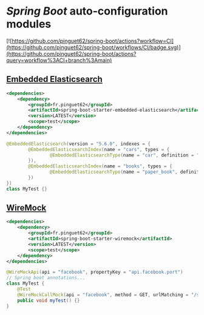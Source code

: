 # *Spring Boot* auto-configuration modules

[![https://github.com/pinguet62/spring-boot/actions?workflow=CI](https://github.com/pinguet62/spring-boot/workflows/CI/badge.svg)](https://github.com/pinguet62/spring-boot/actions?query=workflow%3ACI+branch%3Amain)

## [Embedded Elasticsearch](https://github.com/allegro/embedded-elasticsearch)

```xml
<dependencies>
    <dependency>
        <groupId>fr.pinguet62</groupId>
        <artifactId>spring-boot-starter-embedded-elasticsearch</artifactId>
        <version>LATEST</version>
        <scope>test</scope>
    </dependency>
</dependencies>
```

```java
@EmbeddedElasticsearch(version = "5.6.0", indexes = {
        @EmbeddedElasticsearchIndex(name = "cars", types = {
                @EmbeddedElasticsearchType(name = "car", definition = "classpath:car-mapping.json"),
        }),
        @EmbeddedElasticsearchIndex(name = "books", types = {
                @EmbeddedElasticsearchType(name = "paper_book", definition = "classpath:paper-book-mapping.json"),
        })
})
class MyTest {}
```

## [WireMock](http://wiremock.org/docs/junit-rule)

```xml
<dependencies>
    <dependency>
        <groupId>fr.pinguet62</groupId>
        <artifactId>spring-boot-starter-wiremock</artifactId>
        <version>LATEST</version>
        <scope>test</scope>
    </dependency>
</dependencies>
```

```java
@WireMockApi(api = "facebook", propertyKey = "api.facebook.port")
// Spring boot annotations...
class MyTest {
    @Test
    @WireMockCallMock(api = "facebook", method = GET, urlMatching = "/second", status = 200, bodyResource = "classpath:fr/pinguet62/springboot/wiremock/test.txt")
    public void myTest() {}
}
```
